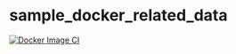 # sample_docker_related_data

[![Docker Image CI](https://github.com/Anil-appari007/sample_docker_related_data/actions/workflows/docker-image.yml/badge.svg?branch=master)](https://github.com/Anil-appari007/sample_docker_related_data/actions/workflows/docker-image.yml)